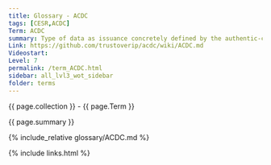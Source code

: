```yaml
---
title: Glossary - ACDC
tags: [CESR,ACDC]
Term: ACDC
summary: Type of data as issuance concretely defined by the authentic-chained-data-container specification
Link: https://github.com/trustoverip/acdc/wiki/ACDC.md
Videostart: 
Level: 7
permalink: /term_ACDC.html
sidebar: all_lvl3_wot_sidebar
folder: terms
---
```


{{ page.collection }} - {{ page.Term }}

   {{ page.summary }}

{% include_relative glossary/ACDC.md %}

 {% include links.html %} 
